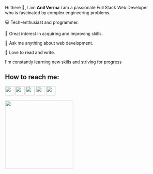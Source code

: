 Hi there 👋, I am **Anil Verma**
I am a passionate Full Stack Web Developer who is fascinated by complex engineering problems.

💻 Tech-enthusiast and programmer.

🚀 Great interest in acquiring and improving skills.

👥 Ask me anything about web development.

📖 Love to read and write.
 
I'm constantly learning new skills and striving for progress


## How to reach me:

<a href="mailto:anilcs240@gmail.com"  rel="noopener" style="text-decoration:none"><img height="30" src = "https://img.shields.io/badge/gmail-c14438?&style=for-the-badge&logo=gmail&logoColor=white"></a>  <a rel="noopener" target="_blank" href="https://twitter.com/anilvermaspeaks"><img height="30" src="https://img.shields.io/badge/twitter-%231DA1F2.svg?&style=for-the-badge&logo=twitter&logoColor=white"/></a>  <a rel="noopener" target="_blank" href="https://anilvermaspeaks.medium.com/"><img height="30" src="https://img.shields.io/badge/-Medium-000000.svg?&style=for-the-badge&logo=Medium&logoColor=white"/></a>  <a rel="noopener" href="https://www.linkedin.com/in/anilvermaspeaks/" target="_blank" ><img height="30" src="https://img.shields.io/badge/linkedin-blue.svg?&style=for-the-badge&logo=linkedin&logoColor=white" /></a>  <a  href="https://www.instagram.com/anilvermaspeaks/"  rel="noopener" target="_blank" ><img height="30" src="https://img.shields.io/badge/-Instagram-orange?&style=for-the-badge&logo=Instagram&logoColor=orange" /></a>

<div><img height="225" src="https://github-readme-stats.vercel.app/api/top-langs/?username=anilvermaspeaks&theme=dark"/></div>

